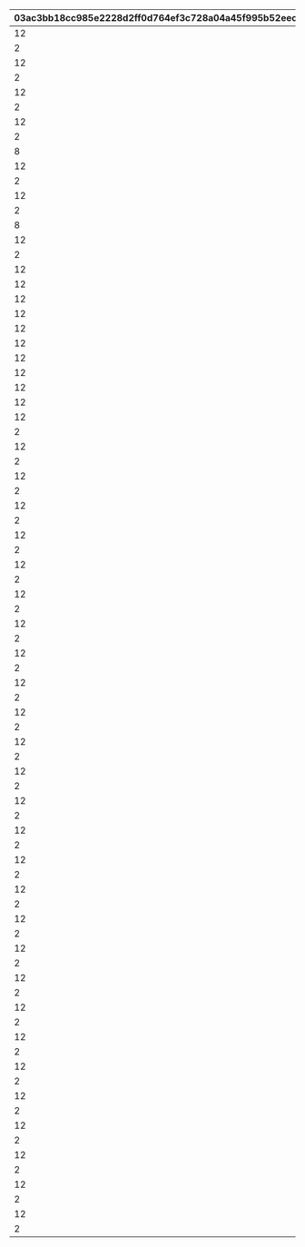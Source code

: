 |03ac3bb18cc985e2228d2ff0d764ef3c728a04a45f995b52eec856f2a5a21049|a3d8067812505d619d84786f8db0ad58efea7c08da7d82532ba939e158972757|c8688a838e4e88990e040c64927f56c4f283426a00911f154deb9ef5a12e1d4f|33ac801ba7f24aff448a77f5278838cd865a1f7e242d90bf4445cec286f45c1a|9f032005bbfdc75bde0011cf61c86df7f4b1ea9ccb159e4bfd15677d52b8e00a|
| --- | --- | --- | --- | --- |
|12|1|8000000|1001|94002|
|2|2|40|1001|90005|
|12|3|8000000|1002|94002|
|2|4|50|1002|90005|
|12|5|8000000|1003|94002|
|2|6|60|1003|90005|
|12|7|8000000|1004|94002|
|2|8|70|1004|90005|
|8|9|150|1005|91002|
|12|10|8000000|1005|94002|
|2|11|80|1005|90005|
|12|12|8000000|1006|94002|
|2|13|90|1006|90005|
|8|14|300|1007|91002|
|12|15|8000000|1007|94002|
|2|16|100|1007|90005|
|12|17|8000000|2001|94002|
|12|18|8000000|2002|94002|
|12|19|8000000|2003|94002|
|12|20|8000000|2004|94002|
|12|21|8000000|2005|94002|
|12|22|8000000|2006|94002|
|12|23|8000000|2007|94002|
|12|24|8000000|2008|94002|
|12|25|8000000|2009|94002|
|12|26|8000000|2010|94002|
|12|27|8000000|7001|94002|
|2|28|5|7001|90005|
|12|29|8000000|7002|94002|
|2|30|5|7002|90005|
|12|31|8000000|7003|94002|
|2|32|5|7003|90005|
|12|33|8000000|7004|94002|
|2|34|10|7004|90005|
|12|35|8000000|7005|94002|
|2|36|10|7005|90005|
|12|37|8000000|7006|94002|
|2|38|10|7006|90005|
|12|39|8000000|7007|94002|
|2|40|15|7007|90005|
|12|41|8000000|7008|94002|
|2|42|15|7008|90005|
|12|43|8000000|7009|94002|
|2|44|15|7009|90005|
|12|45|8000000|7010|94002|
|2|46|20|7010|90005|
|12|47|8000000|7011|94002|
|2|48|20|7011|90005|
|12|49|8000000|7012|94002|
|2|50|20|7012|90005|
|12|51|8000000|7013|94002|
|2|52|25|7013|90005|
|12|53|8000000|7014|94002|
|2|54|25|7014|90005|
|12|55|8000000|7015|94002|
|2|56|25|7015|90005|
|12|57|8000000|7016|94002|
|2|58|30|7016|90005|
|12|59|8000000|7017|94002|
|2|60|30|7017|90005|
|12|61|8000000|7018|94002|
|2|62|30|7018|90005|
|12|63|8000000|7019|94002|
|2|64|35|7019|90005|
|12|65|8000000|7020|94002|
|2|66|35|7020|90005|
|12|67|8000000|7021|94002|
|2|68|35|7021|90005|
|12|69|8000000|7022|94002|
|2|70|40|7022|90005|
|12|71|8000000|8001|94002|
|2|72|1000|8001|90008|
|12|73|8000000|8002|94002|
|2|74|1250|8002|90008|
|12|75|8000000|8003|94002|
|2|76|1500|8003|90008|
|12|77|8000000|8004|94002|
|2|78|1750|8004|90008|
|12|79|8000000|8005|94002|
|2|80|2000|8005|90008|
|12|81|8000000|8006|94002|
|2|82|2250|8006|90008|